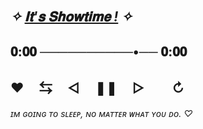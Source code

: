  ## *✧ [𝐈𝐭'𝐬 𝐒𝐡𝐨𝐰𝐭𝐢𝐦𝐞 !](https://youtu.be/9uwEAugeH8w?si=Ku3aDVW0qD48QWqZ) ✧* ㅤㅤ ㅤㅤ 
  ## 𝟎:𝟎𝟎 ──────────•── 𝟎:𝟎𝟎
  ##  ♥︎ㅤ ⇆ㅤ ◁ㅤ ❚❚ ㅤ▷ ㅤㅤ↻﻿
*ɪᴍ ɢᴏɪɴɢ ᴛᴏ sʟᴇᴇᴘ, ɴᴏ ᴍᴀᴛᴛᴇʀ ᴡʜᴀᴛ ʏᴏᴜ ᴅᴏ. ♡*


 









                     
